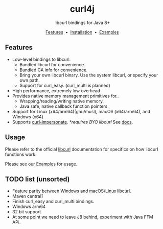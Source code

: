 <h1 align="center">curl4j</h1>
<p align="center">
libcurl bindings for Java 8+
</p>
<p align="center">
    <a href="#features">Features</a> &nbsp;&bull;&nbsp;
    <a href="docs/INSTALLING.md">Installation</a> &nbsp;&bull;&nbsp;
    <a href="docs/EXAMPLES.md">Examples</a>
</p>

## Features

- Low-level bindings to libcurl.
    - Bundled libcurl for convenience.
    - Bundled CA info for convenience.
    - Bring your own libcurl binary. Use the system libcurl, or specify your own path.
    - Support for curl_easy. (curl_multi is planned)
- High performance, extremely low overhead
- Provides native memory management primitives for..
    - Wrapping/reading/writing native memory.
    - Java safe, native callback function pointers.
- Support for Linux (x64/arm64)(gnu/musl), macOS (x64/arm64), and Windows (x64)
- Supports [curl-impersonate](https://github.com/lwthiker/curl-impersonate). _*requires BYO libcurl_ See [docs](docs/EXAMPLES.md#curl-impersonate).

## Usage

Please refer to the official [libcurl](https://curl.se/libcurl/c/) documentation for specifics
on how libcurl functions work.

Please see our [Examples](docs/EXAMPLES.md) for usage.

## TODO list (unsorted)

- Feature parity between Windows and macOS/Linux libcurl.
- Maven central?
- Finish curl_easy and curl_multi bindings.
- Windows arm64
- 32 bit support
- At some point we need to leave J8 behind, experiment with Java FFM API.


